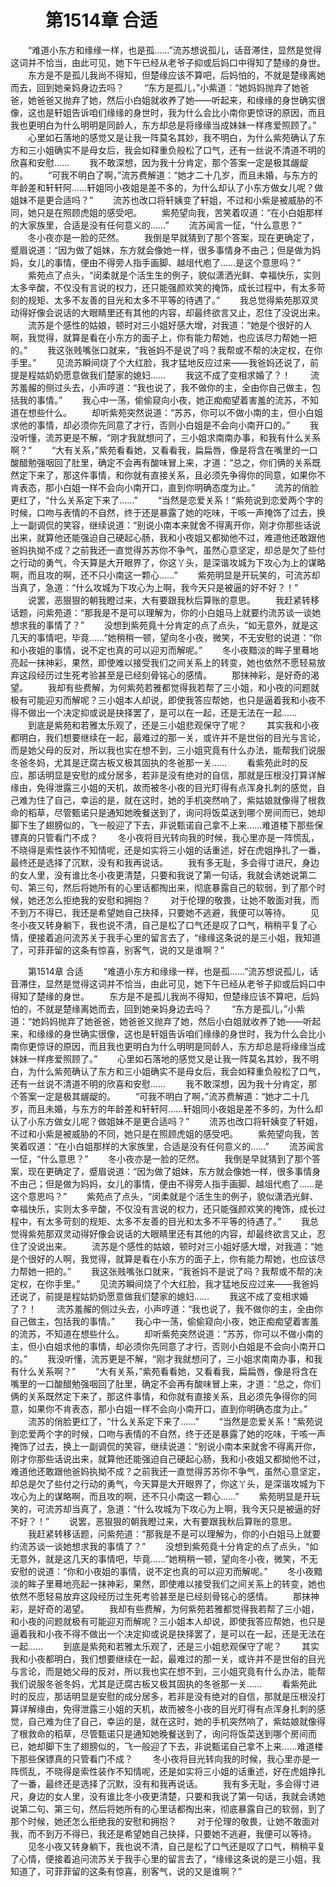 # 　　第1514章 合适
　　“难道小东方和缘缘一样，也是孤……”流苏想说孤儿，话音滞住，显然是觉得这词并不恰当，由此可见，她下午已经从老爷子抑或后妈口中得知了楚缘的身世。
　　东方是不是孤儿我尚不得知，但楚缘应该不算吧，后妈怕的，不就是楚缘离她而去，回到她亲妈身边去吗？
　　“东方是孤儿，”小紫道：“她妈妈抛弃了她爸爸，她爸爸又抛弃了她，然后小白姐就收养了她——听起来，和缘缘的身世确实很像，这也是轩姐告诉咱们缘缘的身世时，我为什么会比小南你更惊讶的原因，而且我也更明白为什么明明是同龄人，东方却总是将缘缘当成妹妹一样疼爱照顾了。”
　　心里如石落地的感觉又是让我一阵莫名其妙，我不明白，为什么紫苑确认了东方和三小姐确实不是母女后，我会如释重负般松了口气，还有一丝说不清道不明的欣喜和安慰……
　　我不敢深想，因为我十分肯定，那个答案一定是极其龌龊的。
　　“可我不明白了啊，”流苏费解道：“她才二十几岁，而且未婚，与东方的年龄差和轩轩阿……轩姐同小夜姐是差不多的，为什么却认了小东方做女儿呢？做姐妹不是更合适吗？”
　　流苏也改口将轩姨变了轩姐，不过和小紫是被威胁的不同，她只是在照顾虎姐的感受吧。
　　紫苑望向我，苦笑着叹道：“在小白姐那样的大家族里，合适是没有任何意义的……”
　　流苏闻言一怔，“什么意思？”
　　冬小夜亦是一脸的茫然。
　　我倒是早就猜到了那个答案，现在更确定了，蹙眉说道：“因为做了姐妹，东方就会像她一样，很多事情身不由己；但是做为妈妈，女儿的事情，便由不得旁人指手画脚、越俎代庖了……是这个意思吗？”
　　紫苑点了点头，“闵柔就是个活生生的例子，貌似潇洒光鲜、幸福快乐，实则太多辛酸，不仅没有言说的权力，还只能强颜欢笑的掩饰，成长过程中，有太多苛刻的规矩、太多不友善的目光和太多不平等的待遇了。”
　　我总觉得紫苑那双灵动得好像会说话的大眼睛里还有其他的内容，却最终欲言又止，忍住了没说出来。
　　流苏是个感性的姑娘，顿时对三小姐好感大增，对我道：“她是个很好的人啊，我觉得，就算是看在小东方的面子上，你有能力帮她，也应该尽力帮她一把的。”
　　我这张贱嘴张口就来，“我爸妈不是说了吗？我帮或不帮的决定权，在你手里。”
　　见流苏瞬间烧了个大红脸，我才猛地反应过来——我爸妈还说了，前提是程姑奶奶愿意做我们楚家的媳妇……
　　我这不成了变相求婚了？！
　　流苏羞赧的侧过头去，小声哼道：“我也说了，我不做你的主，全由你自己做主，包括我的事情。”
　　我心中一荡，偷偷窥向小夜，她正痴痴望着害羞的流苏，不知道在想些什么。
　　却听紫苑突然说道：“苏苏，你可以不做小南的主，但小白姐求他的事情，却必须你先同意了才行，否则小白姐是不会向小南开口的。”
　　我没听懂，流苏更是不解，“刚才我就想问了，三小姐求南南办事，和我有什么关系啊？”
　　“大有关系，”紫苑看看她，又看看我，扁扁唇，像是将含在嘴里的一口酸醋勉强咽回了肚里，确定不会再有酸味冒上来，才道：“总之，你们俩的关系既然定下来了，那这件事情，和你就有直接关系，且必须先争得你的同意，如果你不肯表态，那小白姐一样不会向小南开口，直到你明确态度为止。”
　　流苏的俏脸更红了，“什么关系定下来了……”
　　“当然是恋爱关系！”紫苑说到恋爱两个字的时候，口吻与表情的不自然，终于还是暴露了她的吃味，干咳一声掩饰了过去，换上一副调侃的笑容，继续说道：“别说小南本来就舍不得离开你，刚才你那些话说出来，就算他还能强迫自己硬起心肠，我和小夜姐又都拗他不过，难道他还敢跟他爸妈执拗不成？之前我还一直觉得苏苏你不争气，虽然心意坚定，却总是欠了些付之行动的勇气，今天算是大开眼界了，你这丫头，是深谐攻城为下攻心为上的谋略啊，而且攻的啊，还不只小南这一颗心……”
　　紫苑明显是开玩笑的，可流苏却当真了，急道：“什么攻城为下攻心为上啊，我今天只是被逼的好不好？！”
　　说罢，恶狠狠的朝我瞪过来，大有要跟我秋后算账的意思。
　　我赶紧转移话题，问紫苑道：“那我是不是可以理解为，你的小白姐马上就要约流苏谈一谈她想求我的事情了？”
　　没想到紫苑竟十分肯定的点了点头，“如无意外，就是这几天的事情吧，毕竟……”她稍稍一顿，望向冬小夜，微笑，不无安慰的说道：“你和小夜姐的事情，说不定也真的可以迎刃而解呢。”
　　冬小夜黯淡的眸子里蓦地亮起一抹神彩，果然，即使难以接受我们之间关系上的转变，她也依然不愿轻易放弃这段经历过生死考验甚至是已经刻骨铭心的感情。
　　那抹神彩，是好奇的渴望。
　　我却有些费解，为何紫苑若雅都觉得我若帮了三小姐，和小夜的问题就极有可能迎刃而解呢？三小姐本人却说，即使我答应帮她，也只是逼着我和小夜不得不做出一个决定抑或说是抉择罢了，是可以在一起，还是无法在一起……
　　到底是紫苑和若雅太乐观了，还是三小姐悲观保守了呢？
　　其实我和小夜都明白，我们想要继续在一起，最难过的那一关，或许并不是世俗的目光与言论，而是她父母的反对，所以我也实在想不到，三小姐究竟有什么办法，能帮我们说服冬爸冬妈，尤其是迂腐古板又极其固执的冬爸那一关……
　　看紫苑此时的反应，那话明显是安慰的成分居多，若非是没有绝对的自信，那就是压根没打算详解缘由，免得泄露三小姐的天机，故而被冬小夜的目光盯得有点浑身扎刺的感觉，自己难为住了自己，幸运的是，就在这时，她的手机突然响了，紫姑娘就像得了根救命的稻草，尽管甄诺只是通知她晚餐送到了，询问将饭菜送到哪个房间而已，她却脚下生了翅膀似的，飞一般迎了下去，非说甄诺自己拿不上来……难道楼下那些保镖真的只管看门不成？
　　冬小夜将目光转向我的时候，我心里亦是一阵慌乱，不晓得是索性装作不知情呢，还是如实将三小姐的话重述，好在虎姐挣扎了一番，最终还是选择了沉默，没有和我再说话。
　　我有多无耻，多会得寸进尺，身边的女人里，没有谁比冬小夜更清楚，只要和我说了第一句话，我就会诱她说第二句、第三句，然后将她所有的心里话都掏出来，彻底暴露自己的软弱，到了那个时候，她还怎么拒绝我的安慰和拥抱？
　　对于伦理的敬畏，让她不敢面对我，而不到万不得已，我还是希望她自己抉择，只要她不逃避，我便可以等待。
　　见冬小夜又转身躺下，我也说不清，自己是松了口气还是叹了口气，稍稍平复了心情，便接着追问流苏关于我手心里的留言去了，“缘缘这条说的是三小姐，我知道了，可菲菲留的这条有惊喜，别客气，说的又是谁啊？”

　　第1514章 合适
　　“难道小东方和缘缘一样，也是孤……”流苏想说孤儿，话音滞住，显然是觉得这词并不恰当，由此可见，她下午已经从老爷子抑或后妈口中得知了楚缘的身世。
　　东方是不是孤儿我尚不得知，但楚缘应该不算吧，后妈怕的，不就是楚缘离她而去，回到她亲妈身边去吗？
　　“东方是孤儿，”小紫道：“她妈妈抛弃了她爸爸，她爸爸又抛弃了她，然后小白姐就收养了她——听起来，和缘缘的身世确实很像，这也是轩姐告诉咱们缘缘的身世时，我为什么会比小南你更惊讶的原因，而且我也更明白为什么明明是同龄人，东方却总是将缘缘当成妹妹一样疼爱照顾了。”
　　心里如石落地的感觉又是让我一阵莫名其妙，我不明白，为什么紫苑确认了东方和三小姐确实不是母女后，我会如释重负般松了口气，还有一丝说不清道不明的欣喜和安慰……
　　我不敢深想，因为我十分肯定，那个答案一定是极其龌龊的。
　　“可我不明白了啊，”流苏费解道：“她才二十几岁，而且未婚，与东方的年龄差和轩轩阿……轩姐同小夜姐是差不多的，为什么却认了小东方做女儿呢？做姐妹不是更合适吗？”
　　流苏也改口将轩姨变了轩姐，不过和小紫是被威胁的不同，她只是在照顾虎姐的感受吧。
　　紫苑望向我，苦笑着叹道：“在小白姐那样的大家族里，合适是没有任何意义的……”
　　流苏闻言一怔，“什么意思？”
　　冬小夜亦是一脸的茫然。
　　我倒是早就猜到了那个答案，现在更确定了，蹙眉说道：“因为做了姐妹，东方就会像她一样，很多事情身不由己；但是做为妈妈，女儿的事情，便由不得旁人指手画脚、越俎代庖了……是这个意思吗？”
　　紫苑点了点头，“闵柔就是个活生生的例子，貌似潇洒光鲜、幸福快乐，实则太多辛酸，不仅没有言说的权力，还只能强颜欢笑的掩饰，成长过程中，有太多苛刻的规矩、太多不友善的目光和太多不平等的待遇了。”
　　我总觉得紫苑那双灵动得好像会说话的大眼睛里还有其他的内容，却最终欲言又止，忍住了没说出来。
　　流苏是个感性的姑娘，顿时对三小姐好感大增，对我道：“她是个很好的人啊，我觉得，就算是看在小东方的面子上，你有能力帮她，也应该尽力帮她一把的。”
　　我这张贱嘴张口就来，“我爸妈不是说了吗？我帮或不帮的决定权，在你手里。”
　　见流苏瞬间烧了个大红脸，我才猛地反应过来——我爸妈还说了，前提是程姑奶奶愿意做我们楚家的媳妇……
　　我这不成了变相求婚了？！
　　流苏羞赧的侧过头去，小声哼道：“我也说了，我不做你的主，全由你自己做主，包括我的事情。”
　　我心中一荡，偷偷窥向小夜，她正痴痴望着害羞的流苏，不知道在想些什么。
　　却听紫苑突然说道：“苏苏，你可以不做小南的主，但小白姐求他的事情，却必须你先同意了才行，否则小白姐是不会向小南开口的。”
　　我没听懂，流苏更是不解，“刚才我就想问了，三小姐求南南办事，和我有什么关系啊？”
　　“大有关系，”紫苑看看她，又看看我，扁扁唇，像是将含在嘴里的一口酸醋勉强咽回了肚里，确定不会再有酸味冒上来，才道：“总之，你们俩的关系既然定下来了，那这件事情，和你就有直接关系，且必须先争得你的同意，如果你不肯表态，那小白姐一样不会向小南开口，直到你明确态度为止。”
　　流苏的俏脸更红了，“什么关系定下来了……”
　　“当然是恋爱关系！”紫苑说到恋爱两个字的时候，口吻与表情的不自然，终于还是暴露了她的吃味，干咳一声掩饰了过去，换上一副调侃的笑容，继续说道：“别说小南本来就舍不得离开你，刚才你那些话说出来，就算他还能强迫自己硬起心肠，我和小夜姐又都拗他不过，难道他还敢跟他爸妈执拗不成？之前我还一直觉得苏苏你不争气，虽然心意坚定，却总是欠了些付之行动的勇气，今天算是大开眼界了，你这丫头，是深谐攻城为下攻心为上的谋略啊，而且攻的啊，还不只小南这一颗心……”
　　紫苑明显是开玩笑的，可流苏却当真了，急道：“什么攻城为下攻心为上啊，我今天只是被逼的好不好？！”
　　说罢，恶狠狠的朝我瞪过来，大有要跟我秋后算账的意思。
　　我赶紧转移话题，问紫苑道：“那我是不是可以理解为，你的小白姐马上就要约流苏谈一谈她想求我的事情了？”
　　没想到紫苑竟十分肯定的点了点头，“如无意外，就是这几天的事情吧，毕竟……”她稍稍一顿，望向冬小夜，微笑，不无安慰的说道：“你和小夜姐的事情，说不定也真的可以迎刃而解呢。”
　　冬小夜黯淡的眸子里蓦地亮起一抹神彩，果然，即使难以接受我们之间关系上的转变，她也依然不愿轻易放弃这段经历过生死考验甚至是已经刻骨铭心的感情。
　　那抹神彩，是好奇的渴望。
　　我却有些费解，为何紫苑若雅都觉得我若帮了三小姐，和小夜的问题就极有可能迎刃而解呢？三小姐本人却说，即使我答应帮她，也只是逼着我和小夜不得不做出一个决定抑或说是抉择罢了，是可以在一起，还是无法在一起……
　　到底是紫苑和若雅太乐观了，还是三小姐悲观保守了呢？
　　其实我和小夜都明白，我们想要继续在一起，最难过的那一关，或许并不是世俗的目光与言论，而是她父母的反对，所以我也实在想不到，三小姐究竟有什么办法，能帮我们说服冬爸冬妈，尤其是迂腐古板又极其固执的冬爸那一关……
　　看紫苑此时的反应，那话明显是安慰的成分居多，若非是没有绝对的自信，那就是压根没打算详解缘由，免得泄露三小姐的天机，故而被冬小夜的目光盯得有点浑身扎刺的感觉，自己难为住了自己，幸运的是，就在这时，她的手机突然响了，紫姑娘就像得了根救命的稻草，尽管甄诺只是通知她晚餐送到了，询问将饭菜送到哪个房间而已，她却脚下生了翅膀似的，飞一般迎了下去，非说甄诺自己拿不上来……难道楼下那些保镖真的只管看门不成？
　　冬小夜将目光转向我的时候，我心里亦是一阵慌乱，不晓得是索性装作不知情呢，还是如实将三小姐的话重述，好在虎姐挣扎了一番，最终还是选择了沉默，没有和我再说话。
　　我有多无耻，多会得寸进尺，身边的女人里，没有谁比冬小夜更清楚，只要和我说了第一句话，我就会诱她说第二句、第三句，然后将她所有的心里话都掏出来，彻底暴露自己的软弱，到了那个时候，她还怎么拒绝我的安慰和拥抱？
　　对于伦理的敬畏，让她不敢面对我，而不到万不得已，我还是希望她自己抉择，只要她不逃避，我便可以等待。
　　见冬小夜又转身躺下，我也说不清，自己是松了口气还是叹了口气，稍稍平复了心情，便接着追问流苏关于我手心里的留言去了，“缘缘这条说的是三小姐，我知道了，可菲菲留的这条有惊喜，别客气，说的又是谁啊？”
